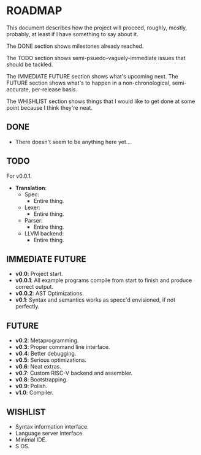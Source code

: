 # ROADMAP

This document describes how the project will proceed, roughly, mostly, probably, at least if I have something to say about it. 

The DONE section shows milestones already reached.

The TODO section shows semi-psuedo-vaguely-immediate issues that should be tackled. 

The IMMEDIATE FUTURE section shows what's upcoming next.
The FUTURE section shows what's to happen in a non-chronological, semi-accurate, per-release basis.

The WHISHLIST section shows things that I would like to get done at some point because I think they're neat.

## DONE
- There doesn't seem to be anything here yet...

## TODO
For v0.0.1.
- **Translation**:
    - Spec:
        - Entire thing.
    - Lexer:
        - Entire thing.
    - Parser:
        - Entire thing.
    - LLVM backend:
        - Entire thing.

## IMMEDIATE FUTURE
- **v0.0**: Project start.
- **v0.0.1**: All example programs compile from start to finish and produce correct output. 
- **v0.0.2**: AST Optimizations.
- **v0.1**: Syntax and semantics works as specc'd envisioned, if not perfectly.

## FUTURE
- **v0.2**: Metaprogramming.
- **v0.3**: Proper command line interface.
- **v0.4**: Better debugging.
- **v0.5**: Serious optimizations.
- **v0.6**: Neat extras.
- **v0.7**: Custom RISC-V backend and assembler.
- **v0.8**: Bootstrapping.
- **v0.9**: Polish.
- **v1.0**: Compiler.

## WISHLIST
- Syntax information interface.
- Language server interface.
- Minimal IDE.
- S OS.